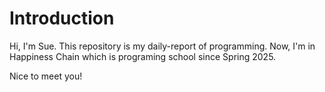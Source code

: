 # Introduction
Hi, I'm Sue. This repository is my daily-report of programming.
Now, I'm in Happiness Chain which is programing school since Spring 2025.

Nice to meet you!
